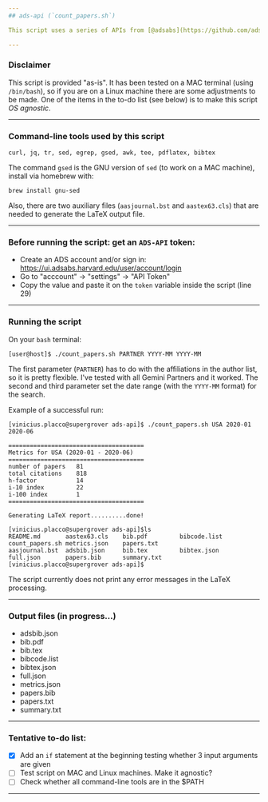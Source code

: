 ```yaml
---
## ads-api (`count_papers.sh`)

This script uses a series of APIs from [@adsabs](https://github.com/adsabs), described in https://github.com/adsabs/adsabs-dev-api.

---
```

### Disclaimer 

This script is provided "as-is". It has been tested on a MAC terminal (using `/bin/bash`), so if you are on a Linux machine there are some adjustments to be made. One of the items in the to-do list (see below) is to make this script *OS agnostic*.

---
### Command-line tools used by this script

    curl, jq, tr, sed, egrep, gsed, awk, tee, pdflatex, bibtex

The command `gsed` is the GNU version of `sed` (to work on a MAC machine), install via homebrew with:

    brew install gnu-sed

Also, there are two auxiliary files (`aasjournal.bst` and `aastex63.cls`) that are needed to generate the LaTeX output file.

---
### Before running the script: get an `ADS-API` token:

- Create an ADS account and/or sign in: https://ui.adsabs.harvard.edu/user/account/login
- Go to "acccount" -> "settings" -> "API Token"
- Copy the value and paste it on the `token` variable inside the script (line 29) 

---
### Running the script

On your `bash` terminal:

    [user@host]$ ./count_papers.sh PARTNER YYYY-MM YYYY-MM

The first parameter (`PARTNER`) has to do with the affiliations in the author list, so it is pretty flexible. I've tested with all Gemini Partners and it worked. The second and third parameter set the date range (with the `YYYY-MM` format) for the search.

Example of a successful run:

    [vinicius.placco@supergrover ads-api]$ ./count_papers.sh USA 2020-01 2020-06
    
    ======================================
    Metrics for USA (2020-01 - 2020-06)
    ======================================
    number of papers   81
    total citations    818
    h-factor           14
    i-10 index         22
    i-100 index        1
    ======================================
    
    Generating LaTeX report..........done!
    
    [vinicius.placco@supergrover ads-api]$ls
    README.md       aastex63.cls    bib.pdf         bibcode.list    count_papers.sh metrics.json    papers.txt
    aasjournal.bst  adsbib.json     bib.tex         bibtex.json     full.json       papers.bib      summary.txt
    [vinicius.placco@supergrover ads-api]$

The script currently does not print any error messages in the LaTeX processing.

---
### Output files (in progress...)

- adsbib.json
- bib.pdf
- bib.tex
- bibcode.list
- bibtex.json
- full.json
- metrics.json
- papers.bib
- papers.txt
- summary.txt

---
### Tentative to-do list:

- [x] Add an `if` statement at the beginning testing whether 3 input arguments are given
- [ ] Test script on MAC and Linux machines. Make it agnostic?
- [ ] Check whether all command-line tools are in the $PATH

---
